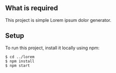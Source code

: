 ## What is required
This project is simple Lorem ipsum dolor generator.
	
	
## Setup
To run this project, install it locally using npm:

```
$ cd ../lorem
$ npm install
$ npm start
```